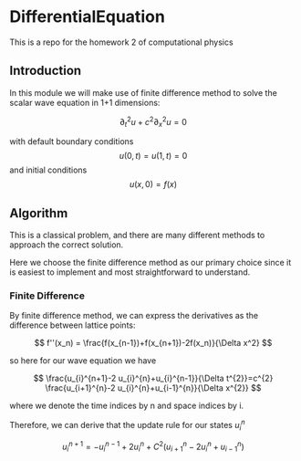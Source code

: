 # DifferentialEquation
This is a repo for the homework 2 of computational physics

## Introduction
In this module we will make use of finite difference method to solve the scalar wave equation in 1+1 dimensions:

$$ \partial_t^2 u + c^2 \partial_x^2 u = 0$$

with default boundary conditions
$$ u(0, t) = u(1, t) = 0 $$
and initial conditions 
$$ u(x, 0) = f(x) $$

## Algorithm

This is a classical problem, and there are many different methods to approach the correct solution.

Here we choose the finite difference method as our primary choice since it is easiest to implement and most straightforward to understand.


### Finite Difference

By finite difference method, we can express the derivatives as the difference between lattice points:

$$ f''(x_n) = \frac{f(x_{n-1})+f(x_{n+1})-2f(x_n)}{\Delta x^2} $$

so here for our wave equation we have

$$ \frac{u_{i}^{n+1}-2 u_{i}^{n}+u_{i}^{n-1}}{\Delta t^{2}}=c^{2} \frac{u_{i+1}^{n}-2 u_{i}^{n}+u_{i-1}^{n}}{\Delta x^{2}} $$

where we denote the time indices by n and space indices by i.

Therefore, we can derive that the update rule for our states $u_i^n$

$$ u_{i}^{n+1}=-u_{i}^{n-1}+2 u_{i}^{n}+C^{2}\left(u_{i+1}^{n}-2 u_{i}^{n}+u_{i-1}^{n}\right) $$

